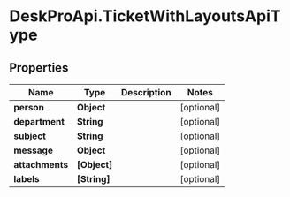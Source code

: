 # DeskProApi.TicketWithLayoutsApiType

## Properties
Name | Type | Description | Notes
------------ | ------------- | ------------- | -------------
**person** | **Object** |  | [optional] 
**department** | **String** |  | [optional] 
**subject** | **String** |  | [optional] 
**message** | **Object** |  | [optional] 
**attachments** | **[Object]** |  | [optional] 
**labels** | **[String]** |  | [optional] 


